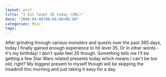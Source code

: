 ```yaml
---
layout: post
title: "I hit level 35 today (IRL)"
date: "2008-04-08T08:04:00+06:00"
categories: Misc 
tags: 
---
```


After grinding through various monsters and quests over the past 365 days, today I finally gained enough experience to hit level 35. Or in other words - it's my birthday! I don't quite feel 35 though. Something tells me I'll be getting a few Star Wars related presents today which means I can't be <i>too</i> old, right? My biggest present to myself though will be skipping the treadmill this morning and just taking it easy for a day.